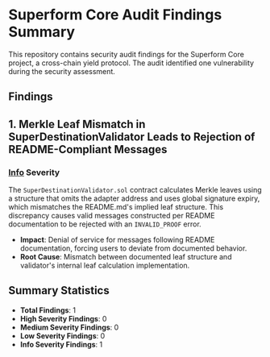 # Superform Core Audit Findings Summary

This repository contains security audit findings for the Superform Core project, a cross-chain yield protocol. The audit identified one vulnerability during the security assessment.

## Findings

## 1. Merkle Leaf Mismatch in SuperDestinationValidator Leads to Rejection of README-Compliant Messages

### [Info](https://cantina.xyz/competitions/ba62fa4e-f933-4eec-b9ac-868325f4a694) Severity
The `SuperDestinationValidator.sol` contract calculates Merkle leaves using a structure that omits the adapter address and uses global signature expiry, which mismatches the README.md's implied leaf structure. This discrepancy causes valid messages constructed per README documentation to be rejected with an `INVALID_PROOF` error.

- **Impact**: Denial of service for messages following README documentation, forcing users to deviate from documented behavior.
- **Root Cause**: Mismatch between documented leaf structure and validator's internal leaf calculation implementation.

## Summary Statistics
- **Total Findings**: 1
- **High Severity Findings**: 0
- **Medium Severity Findings**: 0  
- **Low Severity Findings**: 0
- **Info Severity Findings**: 1
